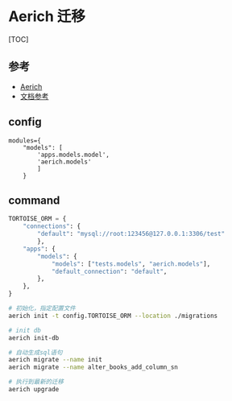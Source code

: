 # Aerich 迁移

[TOC]

## 参考

- [Aerich](https://github.com/tortoise/aerich)
- [文档参考](https://tortoise-orm.readthedocs.io/en/latest/migration.html)

## config

```text
modules={
    "models": [
        'apps.models.model',
        'aerich.models'
        ]
    }
```

## command

```python
TORTOISE_ORM = {
    "connections": {
        "default": "mysql://root:123456@127.0.0.1:3306/test"
        },
    "apps": {
        "models": {
            "models": ["tests.models", "aerich.models"],
            "default_connection": "default",
        },
    },
}
```

```bash
# 初始化，指定配置文件
aerich init -t config.TORTOISE_ORM --location ./migrations

# init db
aerich init-db

# 自动生成sql语句
aerich migrate --name init
aerich migrate --name alter_books_add_column_sn

# 执行到最新的迁移
aerich upgrade
```
